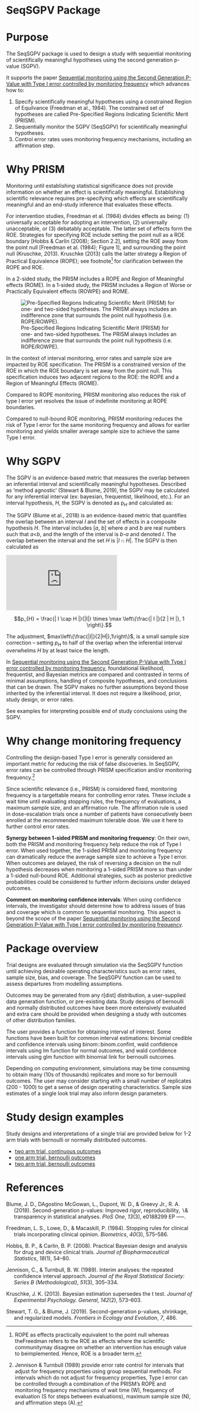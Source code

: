 SeqSGPV Package
================

# Purpose

The SeqSGPV package is used to design a study with sequential monitoring
of scientifically meaningful hypotheses using the second generation
p-value (SGPV).

It supports the paper [Sequential monitoring using the Second Generation
P-Value with Type I error controlled by monitoring
frequency](https://arxiv.org/pdf/2204.10678.pdf) which advances how to:

1.  Specify scientifically meaningful hypotheses using a constrained
    Region of Equilvance (Freedman et al., 1984). The constrained set of
    hypotheses are called Pre-Specified Regions Indicating Scientific
    Merit (PRISM).
2.  Sequentially monitor the SGPV (SeqSGPV) for scientifically
    meaningful hypotheses.
3.  Control error rates uses monitoring frequency mechanisms, including
    an affirmation step.

# Why PRISM

Monitoring until establishing statistical significance does not provide
information on whether an effect is scientifically meaningful.
Establishing scientific relevance requires pre-specifying which effects
are scientifically meaningful and an end-study inference that evaluates
these effects.

For intervention studies, Freedman et al. (1984) divides effects as
being: (1) universally acceptable for adopting an intervention, (2)
universally unacceptable, or (3) debatably acceptable. The latter set of
effects form the ROE. Strategies for specifying ROE include setting the
point null as a ROE boundary \[Hobbs & Carlin (2008); Section 2.2\],
setting the ROE away from the point null \[Freedman et al. (1984);
Figure 1\], and surrounding the point null (Kruschke, 2013). Kruschke
(2013) calls the latter strategy a Region of Practical Equivalence
(ROPE); see footnote[^1] for clarification between the ROPE and ROE.

In a 2-sided study, the PRISM includes a ROPE and Region of Meaningful
effects (ROME). In a 1-sided study, the PRISM includes a Region of Worse
or Practically Equivalent effects (ROWPE) and ROME.

<figure>
<img src="images/AMwithSGPV_Figsv09_1.jpg"
alt="Pre-Specified Regions Indicating Scientific Merit (PRISM) for one- and two-sided hypotheses. The PRISM always includes an indifference zone that surrounds the point null hypothesis (i.e. ROPE/ROWPE)." />
<figcaption aria-hidden="true">Pre-Specified Regions Indicating
Scientific Merit (PRISM) for one- and two-sided hypotheses. The PRISM
always includes an indifference zone that surrounds the point null
hypothesis (i.e. ROPE/ROWPE).</figcaption>
</figure>

In the context of interval monitoring, error rates and sample size are
impacted by ROE specification. The PRISM is a constrained version of the
ROE in which the ROE boundary is set away from the point null. This
specification induces two adjacent regions to the ROE: the ROPE and a
Region of Meaningful Effects (ROME).

Compared to ROPE monitoring, PRISM monitoring also reduces the risk of
type I error yet resolves the issue of indefinite monitoring at ROPE
boundaries.

Compared to null-bound ROE monitoring, PRISM monitoring reduces the risk
of Type I error for the same monitoring frequency and allows for earlier
monitoring and yields smaller average sample size to achieve the same
Type I error.

# Why SGPV

The SGPV is an evidence-based metric that measures the overlap between
an inferential interval and scientifically meaningful hypotheses.
Described as ‘method agnostic’ (Stewart & Blume, 2019), the SGPV may be
calculated for any inferential interval (ex: bayesian, frequentist,
likelihood, etc.). For an interval hypothesis, $H$, the SGPV is denoted
as p$_H$ and calculated as:

The SGPV (Blume et al., 2018) is an evidence-based metric that
quantifies the overlap between an interval $I$ and the set of effects in
a composite hypothesis *H*. The interval includes \[*a*, *b*\] where *a*
and *b* are real numbers such that *a*\<*b*, and the length of the
interval is *b-a* and denoted $I$. The overlap between the interval and
the set *H* is $\left| I \cap H \right|$. The SGPV is then calculated as

![](http://www.sciweavers.org/tex2img.php?eq=%5Cbegin%7Bequation%2A%7D%0Ap_%7BH%7D%20%3D%20%5Cfrac%7B%7C%20I%20%5Ccap%20H%20%7C%7D%7B%7CI%7C%7D%20%5Ctimes%20%5Cmax%20%5Cleft%5C%7B%5Cfrac%7B%7C%20I%20%7C%7D%7B2%20%7C%20H%20%7C%7D%2C%201%20%5Cright%5C%7D.%0A%5Cend%7Bequation%2A%7D&bc=White&fc=Black&im=jpg&fs=12&ff=modern&edit=0)

``` math
p_{H} = \frac{| I \cap H |}{|I|} \times \max \left\{\frac{| I |}{2 | H |}, 1 \right\}.
```

The adjustment, $max\left\{\frac{|I|}{2|H|},1\right\}$, is a small
sample size correction – setting $p_H$ to half of the overlap when the
inferential interval overwhelms $H$ by at least twice the length.

In [Sequential monitoring using the Second Generation P-Value with Type
I error controlled by monitoring
frequency](https://arxiv.org/pdf/2204.10678.pdf), foundational
likelihood, frequentist, and Bayesian metrics are compared and
contrasted in terms of minimal assumptions, handling of composite
hypotheses, and conclusions that can be drawn. The SGPV makes no further
assumptions beyond those inherited by the inferential interval. It does
not require a likelihood, prior, study design, or error rates.

See examples for interpreting possible end of study conclusions using
the SGPV.

# Why change monitoring frequency

Controlling the design-based Type I error is generally considered an
important metric for reducing the risk of false discoveries. In SeqSGPV,
error rates can be controlled through PRISM specification and/or
monitoring frequency.[^2]

Since scientific relevance (i.e., PRISM) is considered fixed, monitoring
frequency is a targettable means for controlling error rates. These
include a wait time until evaluating stopping rules, the frequency of
evaluations, a maximum sample size, and an affirmation rule. The
affirmation rule is used in dose-escalation trials once a number of
patients have consecutively been enrolled at the recommended maximum
tolerable dose. We use it here to further control error rates.

**Synergy between 1-sided PRISM and monitoring frequency**: On their
own, both the PRISM and monitoring frequency help reduce the risk of
Type I error. When used together, the 1-sided PRISM and monitoring
frequency can dramatically reduce the average sample size to achieve a
Type I error. When outcomes are delayed, the risk of reversing a
decision on the null hypothesis decreases when monitoring a 1-sided
PRISM more so than under a 1-sided null-bound ROE. Additional
strategies, such as posterior predictive probabilities could be
considered to further inform decisions under delayed outcomes.

**Comment on monitoring confidence intervals**: When using confidence
intervals, the investigator should determine how to address issues of
bias and coverage which is common to sequential monitoring. This aspect
is beyond the scope of the paper [Sequential monitoring using the Second
Generation P-Value with Type I error controlled by monitoring
frequency](https://arxiv.org/pdf/2204.10678.pdf).

# Package overview

Trial designs are evaluated through simulation via the SeqSGPV function
until achieving desirable operating characteristics such as error rates,
sample size, bias, and coverage. The SeqSGPV function can be used to
assess departures from modelling assumptions.

Outcomes may be generated from any r\[dist\] distribution, a
user-supplied data generation function, or pre-existing data. Study
designs of bernoulli and normally distributed outcomes have been more
extensively evaluated and extra care should be provided when designing a
study with outcomes of other distribution families.

The user provides a function for obtaining interval of interest. Some
functions have been built for common interval estimations: binomial
credible and confidence intervals using binom::binom.confint, wald
confidence intervals using lm function for normal outcomes, and wald
confidence intervals using glm function with binomial link for bernoulli
outcomes.

Depending on computing environment, simulations may be time consuming to
obtain many (10s of thousands) replicates and more so for bernoulli
outcomes. The user may consider starting with a small number of
replicates (200 - 1000) to get a sense of design operating
characteristics. Sample size estimates of a single look trial may also
inform design parameters.

# Study design examples

Study designs and interpretations of a single trial are provided below
for 1-2 arm trials with bernoulli or normally distributed outcomes.

- [two arm trial, continuous
  outcomes](examples/two-arm-continuous/README.md)
- [one arm trial, bernoulli
  outcomes](examples/one-arm-bernoulli/README.md)
- [two arm trial, bernoulli
  outcomes](examples/two-arm-bernoulli/README.md)

# References

<div id="refs" class="references csl-bib-body hanging-indent"
line-spacing="2">

<div id="ref-Blume:SGPV" class="csl-entry">

Blume, J. D., DAgostino McGowan, L., Dupont, W. D., & Greevy Jr., R. A.
(2018). <span class="nocase">Second-generation p-values: Improved rigor,
reproducibility, $\backslash$& transparency in statistical
analyses</span>. *PloS One*, *13*(3), e0188299 EP —–.

</div>

<div id="ref-Freedman:1984wz" class="csl-entry">

Freedman, L. S., Lowe, D., & Macaskill, P. (1984).
<span class="nocase">Stopping rules for clinical trials incorporating
clinical opinion.</span> *Biometrics*, *40*(3), 575–586.

</div>

<div id="ref-Hobbs:2008ce" class="csl-entry">

Hobbs, B. P., & Carlin, B. P. (2008). <span class="nocase">Practical
Bayesian design and analysis for drug and device clinical trials.</span>
*Journal of Biopharmaceutical Statistics*, *18*(1), 54–80.

</div>

<div id="ref-jennison1989interim" class="csl-entry">

Jennison, C., & Turnbull, B. W. (1989). <span class="nocase">Interim
analyses: the repeated confidence interval approach</span>. *Journal of
the Royal Statistical Society: Series B (Methodological)*, *51*(3),
305–334.

</div>

<div id="ref-Kruschke:2013jy" class="csl-entry">

Kruschke, J. K. (2013). <span class="nocase">Bayesian estimation
supersedes the t test.</span> *Journal of Experimental Psychology.
General*, *142*(2), 573–603.

</div>

<div id="ref-stewart2019second" class="csl-entry">

Stewart, T. G., & Blume, J. (2019).
<span class="nocase">Second-generation p-values, shrinkage, and
regularized models</span>. *Frontiers in Ecology and Evolution*, *7*,
486.

</div>

</div>

[^1]: ROPE as effects practically equivalent to the point null whereas
    theFreedman refers to the ROE as effects where the scientific
    communitymay disagree on whether an intervention has enough value to
    beimplemented. Hence, ROE is a broader term.

[^2]: Jennison & Turnbull (1989) provide error rate control for
    intervals that adjust for frequency properties using group
    sequential methods. For intervals which do not adjust for frequency
    properties, Type I error can be controlled through a combination of
    the PRISM’s ROPE and monitoring frequency mechanisms of wait time
    (W), frequency of evaluation (S for steps between evaluations),
    maximum sample size (N), and affirmation steps (A).
